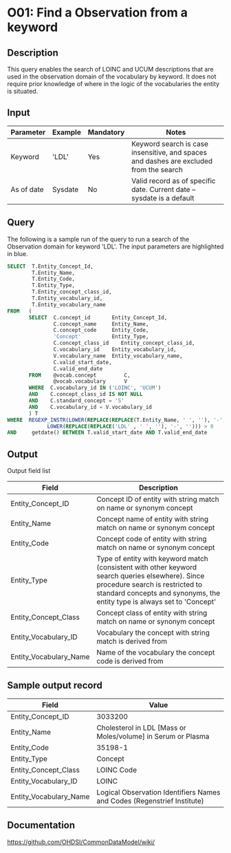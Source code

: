 <!---
Group:observation
Name:O01 Find a Observation from a keyword
Author:Patrick Ryan
CDM Version: 5.0
-->

# O01: Find a Observation from a keyword

## Description
This query enables the search of LOINC and UCUM descriptions that are used in the observation domain of the vocabulary by keyword.
It does not require prior knowledge of where in the logic of the vocabularies the entity is situated.

## Input

|  Parameter |  Example |  Mandatory |  Notes |
| --- | --- | --- | --- |
|  Keyword |  'LDL' |  Yes | Keyword search is case insensitive, and spaces and dashes are excluded from the search |
|  As of date |  Sysdate |  No | Valid record as of specific date. Current date – sysdate is a default |



## Query
The following is a sample run of the query to run a search of the Observation domain for keyword 'LDL'. The input parameters are highlighted in  blue.

```sql
SELECT  T.Entity_Concept_Id,
        T.Entity_Name,
        T.Entity_Code,
        T.Entity_Type,
        T.Entity_concept_class_id,
        T.Entity_vocabulary_id,
        T.Entity_vocabulary_name
FROM   (
       SELECT  C.concept_id       Entity_Concept_Id,
               C.concept_name     Entity_Name,
               C.concept_code     Entity_Code,
               'Concept'          Entity_Type,
               C.concept_class_id    Entity_concept_class_id,
               C.vocabulary_id    Entity_vocabulary_id,
               V.vocabulary_name  Entity_vocabulary_name,
               C.valid_start_date,
               C.valid_end_date
       FROM    @vocab.concept         C, 
               @vocab.vocabulary      V
       WHERE  C.vocabulary_id IN ('LOINC', 'UCUM')
       AND    C.concept_class_id IS NOT NULL
       AND    C.standard_concept = 'S'
       AND    C.vocabulary_id = V.vocabulary_id
       ) T
WHERE  REGEXP_INSTR(LOWER(REPLACE(REPLACE(T.Entity_Name, ' ', ''), '-', '')), 
             LOWER(REPLACE(REPLACE('LDL' , ' ', ''), '-', ''))) > 0
AND     getdate() BETWEEN T.valid_start_date AND T.valid_end_date
```

## Output

Output field list

|  Field |  Description |
| --- | --- |
|  Entity_Concept_ID | Concept ID of entity with string match on name or synonym concept |
|  Entity_Name | Concept name of entity with string match on name or synonym concept |
|  Entity_Code | Concept code of entity with string match on name or synonym concept |
|  Entity_Type | Type of entity with keyword match (consistent with other keyword search queries elsewhere). Since procedure search is restricted to standard concepts and synonyms, the entity type is always set to 'Concept' |
|  Entity_Concept_Class | Concept class of entity with string match on name or synonym concept |
|  Entity_Vocabulary_ID | Vocabulary the concept with string match is derived from |
|  Entity_Vocabulary_Name | Name of the vocabulary the concept code is derived from |



## Sample output record

|  Field |  Value |
| --- | --- |
|  Entity_Concept_ID |  3033200 |
|  Entity_Name |  Cholesterol in LDL [Mass or Moles/volume] in Serum or Plasma |
|  Entity_Code |  35198-1 |
|  Entity_Type |  Concept |
|  Entity_Concept_Class |  LOINC Code |
|  Entity_Vocabulary_ID |  LOINC |
|  Entity_Vocabulary_Name |  Logical Observation Identifiers Names and Codes (Regenstrief Institute) |

## Documentation
https://github.com/OHDSI/CommonDataModel/wiki/
